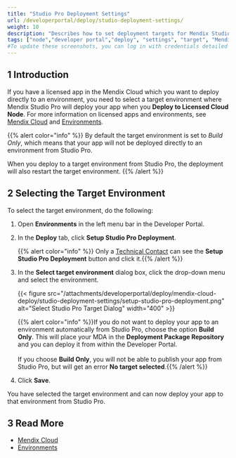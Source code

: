 ```yaml
---
title: "Studio Pro Deployment Settings"
url: /developerportal/deploy/studio-deployment-settings/
weight: 10
description: "Describes how to set deployment targets for Mendix Studio Pro."
tags: ["node","developer portal","deploy", "settings", "target", "Mendix Studio Pro Target"]
#To update these screenshots, you can log in with credentials detailed in How to Update Screenshots Using Team Apps.
---
```


## 1 Introduction

If you have a licensed app in the Mendix Cloud which you want to deploy directly to an environment, you need to select a target environment where Mendix Studio Pro will deploy your app when you **Deploy to Licensed Cloud Node**. For more information on licensed apps and environments, see [Mendix Cloud](/developerportal/deploy/mendix-cloud-deploy/) and [Environments](/developerportal/deploy/environments/).

{{% alert color="info" %}}
By default the target environment is set to *Build Only*, which means that your app will not be deployed directly to an environment from Studio Pro.

When you deploy to a target environment from Studio Pro, the deployment will also restart the target environment.
{{% /alert %}}

## 2 Selecting the Target Environment 

To select the target environment, do the following:

1. Open **Environments** in the left menu bar in the Developer Portal.

2. <a id="target"></a>In the **Deploy** tab, click **Setup Studio Pro Deployment**.

    {{% alert color="info" %}} Only a [Technical Contact](/developerportal/collaborate/app-roles/#technical-contact) can see the **Setup Studio Pro Deployment** button and click it.{{% /alert %}}

3. In the **Select target environment** dialog box, click the drop-down menu and select the environment.

    {{< figure src="/attachments/developerportal/deploy/mendix-cloud-deploy/studio-deployment-settings/setup-studio-pro-deployment.png" alt="Select Studio Pro Target Dialog"   width="400"  >}}

    {{% alert color="info" %}}If you do not want to deploy your app to an environment automatically from Studio Pro, choose the option **Build Only**. This will place your MDA in the **Deployment Package Repository** and you can deploy it from within the Developer Portal.<br /><br />If you choose **Build Only**, you will not be able to publish your app from Studio Pro, but will get an error **No target selected**.{{% /alert %}}

4. Click **Save**.

You have selected the target environment and can now deploy your app to that environment from Studio Pro.

## 3 Read More

* [Mendix Cloud](/developerportal/deploy/mendix-cloud-deploy/)
* [Environments](/developerportal/deploy/environments/)
